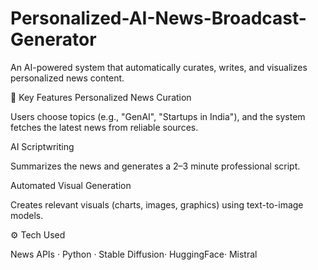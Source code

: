 # Personalized-AI-News-Broadcast-Generator
An AI-powered system that automatically curates, writes, and visualizes personalized news content.

🔹 Key Features
Personalized News Curation

Users choose topics (e.g., "GenAI", "Startups in India"), and the system fetches the latest news from reliable sources.

AI Scriptwriting

Summarizes the news and generates a 2–3 minute professional script.

Automated Visual Generation

Creates relevant visuals (charts, images, graphics) using text-to-image models.

⚙️ Tech Used


News APIs · Python · Stable Diffusion· HuggingFace· Mistral
